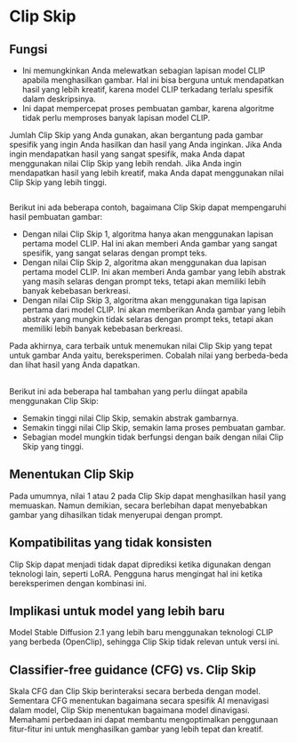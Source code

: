 # Clip Skip

## Fungsi

* Ini memungkinkan Anda melewatkan sebagian lapisan model CLIP apabila menghasilkan gambar. Hal ini bisa berguna untuk mendapatkan hasil yang lebih kreatif, karena model CLIP terkadang terlalu spesifik dalam deskripsinya.
* Ini dapat mempercepat proses pembuatan gambar, karena algoritme tidak perlu memproses banyak lapisan model CLIP.

Jumlah Clip Skip yang Anda gunakan, akan bergantung pada gambar spesifik yang ingin Anda hasilkan dan hasil yang Anda inginkan. Jika Anda ingin mendapatkan hasil yang sangat spesifik, maka Anda dapat menggunakan nilai Clip Skip yang lebih rendah. Jika Anda ingin mendapatkan hasil yang lebih kreatif, maka Anda dapat menggunakan nilai Clip Skip yang lebih tinggi.

<figure><img src="../../.gitbook/assets/image (37).png" alt=""><figcaption></figcaption></figure>

Berikut ini ada beberapa contoh, bagaimana Clip Skip dapat mempengaruhi hasil pembuatan gambar:

* Dengan nilai Clip Skip 1, algoritma hanya akan menggunakan lapisan pertama model CLIP. Hal ini akan memberi Anda gambar yang sangat spesifik, yang sangat selaras dengan prompt teks.
* Dengan nilai Clip Skip 2, algoritma akan menggunakan dua lapisan pertama model CLIP. Ini akan memberi Anda gambar yang lebih abstrak yang masih selaras dengan prompt teks, tetapi akan memiliki lebih banyak kebebasan berkreasi.
* Dengan nilai Clip Skip 3, algoritma akan menggunakan tiga lapisan pertama dari model CLIP. Ini akan memberikan Anda gambar yang lebih abstrak yang mungkin tidak selaras dengan prompt teks, tetapi akan memiliki lebih banyak kebebasan berkreasi.

Pada akhirnya, cara terbaik untuk menemukan nilai Clip Skip yang tepat untuk gambar Anda yaitu, bereksperimen. Cobalah nilai yang berbeda-beda dan lihat hasil yang Anda dapatkan.

\
Berikut ini ada beberapa hal tambahan yang perlu diingat apabila menggunakan Clip Skip:

* Semakin tinggi nilai Clip Skip, semakin abstrak gambarnya.
* Semakin tinggi nilai Clip Skip, semakin lama proses pembuatan gambar.
* Sebagian model mungkin tidak berfungsi dengan baik dengan nilai Clip Skip yang tinggi.

## Menentukan Clip Skip

Pada umumnya, nilai 1 atau 2 pada Clip Skip dapat menghasilkan hasil yang memuaskan. Namun demikian, secara berlebihan dapat menyebabkan gambar yang dihasilkan tidak menyerupai dengan prompt.

## Kompatibilitas yang tidak konsisten

Clip Skip dapat menjadi tidak dapat diprediksi ketika digunakan dengan teknologi lain, seperti LoRA. Pengguna harus mengingat hal ini ketika bereksperimen dengan kombinasi ini.

## Implikasi untuk model yang lebih baru

Model Stable Diffusion 2.1 yang lebih baru menggunakan teknologi CLIP yang berbeda (OpenClip), sehingga Clip Skip tidak relevan untuk versi ini.

## Classifier-free guidance (CFG) vs. Clip Skip

Skala CFG dan Clip Skip berinteraksi secara berbeda dengan model. Sementara CFG menentukan bagaimana secara spesifik AI menavigasi dalam model, Clip Skip menentukan bagaimana model dinavigasi. Memahami perbedaan ini dapat membantu mengoptimalkan penggunaan fitur-fitur ini untuk menghasilkan gambar yang lebih tepat dan kreatif.
